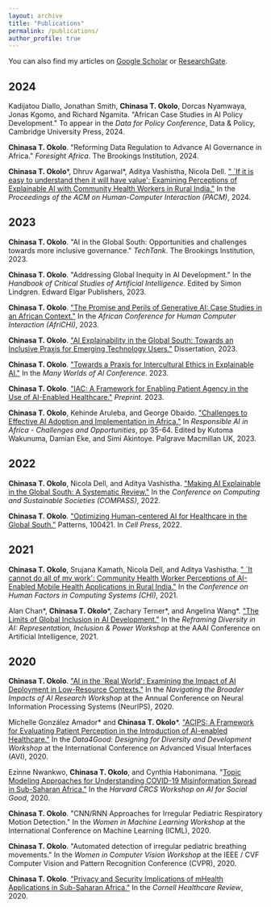 ```yaml
---
layout: archive
title: "Publications"
permalink: /publications/
author_profile: true
---
```


You can also find my articles on [Google Scholar](https://scholar.google.com/citations?user=Ljcd9nMAAAAJ&hl=en&oi=sra) or [ResearchGate](https://www.researchgate.net/profile/Chinasa-Okolo-2).

## 2024
Kadijatou Diallo, Jonathan Smith, **Chinasa T. Okolo**, Dorcas Nyamwaya, Jonas Kgomo, and Richard Ngamita. "African Case Studies in AI Policy Development." To appear in the _Data for Policy Conference_, Data & Policy, Cambridge University Press, 2024.

**Chinasa T. Okolo**. "Reforming Data Regulation to Advance AI Governance in Africa." _Foresight Africa_. The Brookings Institution, 2024.

**Chinasa T. Okolo***, Dhruv Agarwal*, Aditya Vashistha, Nicola Dell. 
[" `If it is easy to understand then it will have value': Examining Perceptions of Explainable AI with Community Health Workers in Rural India."](https://chinasatokolo.github.io/files/Okolo_CSCW_2023.pdf) In the _Proceedings of the ACM on Human-Computer Interaction (PACM)_, 2024. 

## 2023
**Chinasa T. Okolo**. "AI in the Global South: Opportunities and challenges towards more inclusive governance." _TechTank_. The Brookings Institution, 2023.

**Chinasa T. Okolo**. "Addressing Global Inequity in AI Development." In the _Handbook of Critical Studies of Artificial Intelligence_. Edited by Simon Lindgren. Edward Elgar Publishers, 2023.

**Chinasa T. Okolo**. ["The Promise and Perils of Generative AI: Case Studies in an African Context."](https://chinasatokolo.github.io/files/Okolo_AfriCHI_2023.pdf) In the _African Conference for Human Computer Interaction (AfriCHI)_, 2023.

**Chinasa T. Okolo**. ["AI Explainability in the Global South: Towards an Inclusive Praxis for Emerging Technology Users."](https://www.researchgate.net/publication/373864304_AI_Explainability_in_the_Global_South_Towards_an_Inclusive_Praxis_for_Emerging_Technology_Users) Dissertation, 2023.

**Chinasa T. Okolo**. ["Towards a Praxis for Intercultural Ethics in Explainable AI."](https://chinasatokolo.github.io/files/Okolo_InterEthics_2023.pdf) In the _Many Worlds of AI Conference_. 2023.

**Chinasa T. Okolo**. ["IAC: A Framework for Enabling Patient Agency in the Use of AI-Enabled Healthcare."](https://chinasatokolo.github.io/files/Okolo_IAC_2023.pdf) _Preprint_. 2023.

**Chinasa T. Okolo**, Kehinde Aruleba, and George Obaido. ["Challenges to Effective AI Adoption and Implementation in Africa."](https://chinasatokolo.github.io/files/Okolo_RAI_2023.pdf) In _Responsible AI in Africa - Challenges and Opportunities_, pp 35-64. Edited by Kutoma Wakunuma, Damian Eke, and Simi Akintoye. Palgrave Macmillan UK, 2023.

## 2022
**Chinasa T. Okolo**, Nicola Dell, and Aditya Vashistha. ["Making AI Explainable in the Global South: A Systematic Review."](https://chinasatokolo.github.io/files/Okolo_COMPASS_2022.pdf) In the _Conference on Computing and Sustainable Societies (COMPASS)_, 2022.

**Chinasa T. Okolo**. ["Optimizing Human-centered AI for Healthcare in the Global South."](https://chinasatokolo.github.io/files/Okolo_Cell_2022.pdf) Patterns, 100421. In _Cell Press_, 2022. 

## 2021
**Chinasa T. Okolo**, Srujana Kamath, Nicola Dell, and Aditya Vashistha. [" `It cannot do all of my work': Community Health Worker Perceptions of AI-Enabled Mobile Health Applications in Rural India."](https://chinasatokolo.github.io/files/Okolo_CHI_2021.pdf) In the _Conference on Human Factors in Computing Systems (CHI)_, 2021.

Alan Chan*, **Chinasa T. Okolo***, Zachary Terner*, and Angelina Wang*. ["The Limits of Global Inclusion in AI Development."](https://chinasatokolo.github.io/files/Okolo_AAAI_2021.pdf) In the _Reframing Diversity in AI: Representation, Inclusion & Power Workshop_ at the AAAI Conference on Artificial Intelligence, 2021.

## 2020

**Chinasa T. Okolo**. ["AI in the `Real World': Examining the Impact of AI Deployment in Low-Resource Contexts."](https://chinasatokolo.github.io/files/Okolo_NBIAIR_2020.pdf) In the _Navigating the Broader Impacts of AI Research Workshop_ at the Annual Conference on Neural Information Processing Systems (NeurIPS), 2020.

Michelle González Amador* and **Chinasa T. Okolo***. ["ACIPS: A Framework for Evaluating Patient Perception in the Introduction of AI-enabled Healthcare."](https://chinasatokolo.github.io/files/Okolo_ACIPS_2020.pdf) In the _Data4Good: Designing for Diversity and Development Workshop_ at the International Conference on Advanced Visual Interfaces (AVI), 2020.

Ezinne Nwankwo, **Chinasa T. Okolo**, and Cynthia Habonimana. "[Topic Modeling Approaches for Understanding COVID-19 Misinformation Spread in Sub-Saharan Africa."](https://chinasatokolo.github.io/files/Okolo_AI4SG_2020.pdf) In the _Harvard CRCS Workshop on AI for Social Good_, 2020. 

**Chinasa T. Okolo**. "CNN/RNN Approaches for Irregular Pediatric Respiratory Motion Detection." In the _Women in Machine Learning Workshop_ at the International Conference on Machine Learning (ICML), 2020.

**Chinasa T. Okolo**. "Automated detection of irregular pediatric breathing movements." In the _Women in Computer Vision Workshop_ at the IEEE / CVF Computer Vision and Pattern Recognition Conference (CVPR), 2020.

**Chinasa T. Okolo**. ["Privacy and Security Implications of mHealth Applications in Sub-Saharan Africa."](https://chinasatokolo.github.io/files/Okolo_CHR_2020.pdf) In the _Cornell Healthcare Review_, 2020. 
